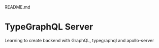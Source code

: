 README.md

# TypeGraphQL Server

Learning to create backend with GraphQL, typegraphql and apollo-server
